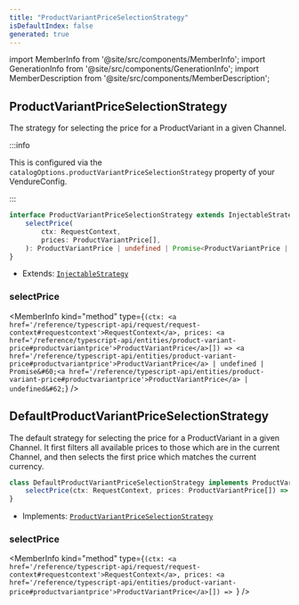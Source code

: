```yaml
---
title: "ProductVariantPriceSelectionStrategy"
isDefaultIndex: false
generated: true
---
```

<!-- This file was generated from the Vendure source. Do not modify. Instead, re-run the "docs:build" script -->
import MemberInfo from '@site/src/components/MemberInfo';
import GenerationInfo from '@site/src/components/GenerationInfo';
import MemberDescription from '@site/src/components/MemberDescription';


## ProductVariantPriceSelectionStrategy

<GenerationInfo sourceFile="packages/core/src/config/catalog/product-variant-price-selection-strategy.ts" sourceLine="21" packageName="@vendure/core" since="2.0.0" />

The strategy for selecting the price for a ProductVariant in a given Channel.

:::info

This is configured via the `catalogOptions.productVariantPriceSelectionStrategy` property of
your VendureConfig.

:::

```ts title="Signature"
interface ProductVariantPriceSelectionStrategy extends InjectableStrategy {
    selectPrice(
        ctx: RequestContext,
        prices: ProductVariantPrice[],
    ): ProductVariantPrice | undefined | Promise<ProductVariantPrice | undefined>;
}
```
* Extends: <code><a href='/reference/typescript-api/common/injectable-strategy#injectablestrategy'>InjectableStrategy</a></code>



<div className="members-wrapper">

### selectPrice

<MemberInfo kind="method" type={`(ctx: <a href='/reference/typescript-api/request/request-context#requestcontext'>RequestContext</a>, prices: <a href='/reference/typescript-api/entities/product-variant-price#productvariantprice'>ProductVariantPrice</a>[]) => <a href='/reference/typescript-api/entities/product-variant-price#productvariantprice'>ProductVariantPrice</a> | undefined | Promise&#60;<a href='/reference/typescript-api/entities/product-variant-price#productvariantprice'>ProductVariantPrice</a> | undefined&#62;`}   />




</div>


## DefaultProductVariantPriceSelectionStrategy

<GenerationInfo sourceFile="packages/core/src/config/catalog/default-product-variant-price-selection-strategy.ts" sourceLine="17" packageName="@vendure/core" since="2.0.0" />

The default strategy for selecting the price for a ProductVariant in a given Channel. It
first filters all available prices to those which are in the current Channel, and then
selects the first price which matches the current currency.

```ts title="Signature"
class DefaultProductVariantPriceSelectionStrategy implements ProductVariantPriceSelectionStrategy {
    selectPrice(ctx: RequestContext, prices: ProductVariantPrice[]) => ;
}
```
* Implements: <code><a href='/reference/typescript-api/configuration/product-variant-price-selection-strategy#productvariantpriceselectionstrategy'>ProductVariantPriceSelectionStrategy</a></code>



<div className="members-wrapper">

### selectPrice

<MemberInfo kind="method" type={`(ctx: <a href='/reference/typescript-api/request/request-context#requestcontext'>RequestContext</a>, prices: <a href='/reference/typescript-api/entities/product-variant-price#productvariantprice'>ProductVariantPrice</a>[]) => `}   />




</div>
